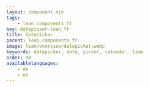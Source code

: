 ```yaml
---
layout: component.njk
tags: 
    - lean_components_fr
key: datepicker-lean_fr
title: Datepicker
parent: lean_components_fr
image: lean/overview/datepicker.webp
keywords: datepicker, date, picker, calendar, time
order: 90
availablelanguages: 
    - de
    - en
---
```

